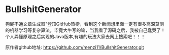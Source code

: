 # BullshitGenerator
狗屁不通文章生成器"登顶GitHub热榜，看到这个新闻想里面一定有很多高深莫测的机器学习等复杂算法，毕竟大牛写的嘛，当我看了源码之后，我被自己蠢哭了！
个人弄懂原理之后实现的Java版本,有趣的玩法大家去网上搜索吧！！！

原作者github地址: https://github.com/menzi11/BullshitGenerator.git
